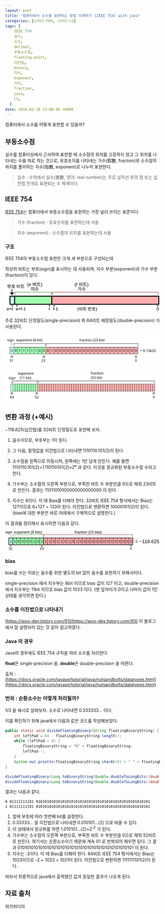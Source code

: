 ```yaml
---
layout: post
title: "컴퓨터에서 소수를 표현하는 방법 이해하기 (IEEE 754) with java"
categories: [스터디-자바, 스터디-CS]
tags: [
    IEEE 754
    실수,
    소수,
    decimal,
    부동소수점,
    floating point,
    이진법,
    binary,
    지수,
    exponent,
    가수,
    fraction,
    java,
    CS,
  ]
date: 2024-03-18 23:00:00 +0900
---
```


컴퓨터에서 소수를 어떻게 표현할 수 있을까?

## 부동소수점

실수를 컴퓨터상에서 근사하여 표현할 때 소수점의 위치를 고정하지 않고 그 위치를 나타내는 수를 따로 적는 것으로, 유효숫자를 나타내는 가수(假數, fraction)와 소수점의 위치를 풀이하는 지수(指數, exponent)로 나누어 표현한다.

> 실수 : 수학에서 실수(實數, 영어: real number)는 주로 실직선 위의 점 또는 십진법 전개로 표현되는 수 체계이다.

## IEEE 754

[IEEE 754](https://ko.wikipedia.org/wiki/IEEE_754)는 컴퓨터에서 부동소수점을 표현하는 가장 널리 쓰이는 표준이다.

> 가수 (fraction) : 유효숫자를 표현하는데 사용

> 지수 (exponent) : 소수점의 위치를 표현하는데 사용

### 구조

IEEE 754의 부동소수점 표현은 크게 세 부분으로 구성되는데

최상위 비트는 부호(sign)를 표시하는 데 사용되며, 지수 부분(exponent)과 가수 부분(fraction)이 있다.

![General_floating_point](/assets/images/2024-03-18-understand-ieee-754-with-java/General_floating_point_ko.svg)

주로 32비트 단정밀도(single-precision) 와 64비트 배정밀도(double-precision) 가 사용된다.

![single-precision](/assets/images/2024-03-18-understand-ieee-754-with-java/IEEE_754_Single_Floating_Point_Format.svg)

![double-precision](/assets/images/2024-03-18-understand-ieee-754-with-java/IEEE_754_Double_Floating_Point_Format.svg)

## 변환 과정 (+예시)

−118.625(십진법)를 32비트 단정밀도로 표현해 보자.

1. 음수이므로, 부호부는 1이 된다.

2. 그 다음, 절댓값을 이진법으로 나타내면 1110110.101(2)이 된다.

3. 소수점을 왼쪽으로 이동시켜, 왼쪽에는 1만 남게 만든다. 예를 들면 1110110.101(2)=1.110110101(2)×2⁶ 과 같다. 이것을 정규화된 부동소수점 수라고 한다.

4. 가수부는 소수점의 오른쪽 부분으로, 부족한 비트 수 부분만큼 0으로 채워 23비트로 만든다. 결과는 11011010100000000000000 이 된다.

5. 지수는 6이다. 이 때 Bias를 더해야 한다. 32비트 IEEE 754 형식에서는 Bias는 127이므로 6+127 = 133이 된다. 이진법으로 변환하면 10000101(2)이 된다. (bias에 대한 부분은 바로 아래에서 구체적으로 설명한다.)

이 결과를 정리해서 표시하면 다음과 같다.

![Float_point_example_frac](/assets/images/2024-03-18-understand-ieee-754-with-java/Float_point_example_frac.svg)

### bias

bias를 쓰는 이유는 음수를 위한 별도의 bit 없이 음수를 표현하기 위해서이다.

single-precision 에서 지수부는 8bit 이므로 bias 값이 127 이고, double-precision 에서 지수부는 11bit 이므로 bias 값이 1023 이다. (맨 앞자리가 0이고 나머지 값이 1인 상태를 생각하면 된다.)

### 소수를 이진법으로 나타내기

[https://woo-dev.tistory.com/93](https://woo-dev.tistory.com/93) 이 블로그에서 잘 설명되어 있는 것 같아 참고하였다.

### Java 의 경우

Java의 경우에도 IEEE 754 규칙을 따라 소수를 처리한다.

**float**은 single-precision 을, **double**은 double-precision 을 따른다.

출처 : [https://docs.oracle.com/javase/tutorial/java/nutsandbolts/datatypes.html](https://docs.oracle.com/javase/tutorial/java/nutsandbolts/datatypes.html)

### 번외 : 순환소수는 어떻게 처리될까?

1/3 을 예시로 살펴보자. 소수로 나타내면 0.333333... 이다.

이를 확인하기 위해 java에서 다음과 같은 코드를 작성해보았다.

```java
public static void divideFloatingBinary(String floatingBinaryString) {
    int leftPad = 64 - floatingBinaryString.length();
    while (leftPad > 0) {
        floatingBinaryString = "0" + floatingBinaryString;
        leftPad--;
    }
    System.out.println(floatingBinaryString.charAt(0) + " " + floatingBinaryString.substring(1,12) + " " + floatingBinaryString.substring(12));
}
```

```java
divideFloatingBinary(Long.toBinaryString(Double.doubleToLongBits((double) 1/3)));
divideFloatingBinary(Long.toBinaryString(Double.doubleToLongBits((double) - 1/3)));
```

결과는 다음과 같다.

```
0 01111111101 0101010101010101010101010101010101010101010101010101
1 01111111101 0101010101010101010101010101010101010101010101010101
```

1. 앞에 부호에 따라 첫번째 bit를 설정한다.
2. 0.33333... 을 이진법으로 나타내면 0.010101...(2) 으로 바꿀 수 있다.
3. 이 상태에서 정규화를 하면 1.010101...(2)×2<sup>-2</sup> 가 된다.
4. 가수부는 소수점의 오른쪽 부분으로, 부족한 비트 수 부분만큼 0으로 채워 52비트로 만든다.
   여기서는 순환소수이기 때문에 계속 01 로 반복되어 채우면 된다. 그 결과 0101010101010101010101010101010101010101010101010101 이 된다.
5. 지수는 -2이다. 이 때 Bias를 더해야 한다. 64비트 IEEE 754 형식에서는 Bias는 1023이므로 -2 + 1023 = 1021이 된다. 이진법으로 변환하면 1111111101(2)이 된다.

따라서 최종적으로 java에서 출력했던 값과 동일한 결과가 나오게 된다.

## 자료 출처

위키피디아
